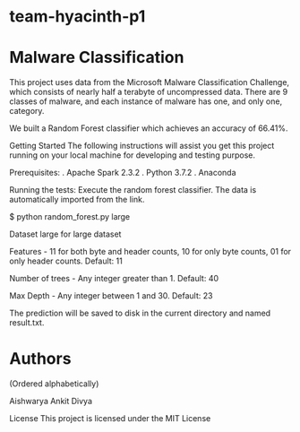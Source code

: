# team-hyacinth-p1

# Malware Classification

This project uses data from the Microsoft Malware Classification Challenge, which consists of nearly half a terabyte of uncompressed data. There are 9 classes of malware, and each instance of malware has one, and only one, category.

We built a Random Forest classifier which achieves an accuracy of 66.41%.

Getting Started
The following instructions will assist you get this project running on your local machine for developing and testing purpose.

Prerequisites:
. Apache Spark 2.3.2
. Python 3.7.2
. Anaconda

Running the tests:
Execute the random forest classifier. The data is automatically imported from the link. 

$ python random_forest.py large

Dataset large for large dataset

Features - 11 for both byte and header counts, 10 for only byte counts, 01 for only header counts. Default: 11

Number of trees - Any integer greater than 1. Default: 40

Max Depth - Any integer between 1 and 30. Default: 23

The prediction will be saved to disk in the current directory and named result.txt.

# Authors 
(Ordered alphabetically)

Aishwarya 
Ankit
Divya

License
This project is licensed under the MIT License
